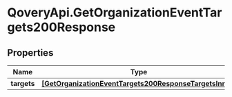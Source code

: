 # QoveryApi.GetOrganizationEventTargets200Response

## Properties

Name | Type | Description | Notes
------------ | ------------- | ------------- | -------------
**targets** | [**[GetOrganizationEventTargets200ResponseTargetsInner]**](GetOrganizationEventTargets200ResponseTargetsInner.md) |  | [optional] 


